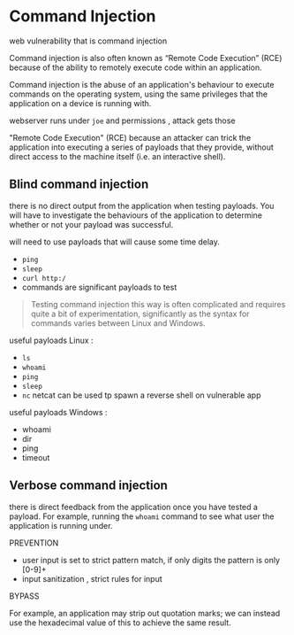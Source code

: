 
# Command Injection 

web vulnerability that is command injection

Command injection is also often known as “Remote Code Execution” (RCE) because of the ability to remotely execute code within an application.

Command injection is the abuse of an application's behaviour to execute commands on the operating system, using the same privileges that the application on a device is running with.

webserver runs under `joe` and permissions , attack gets those 

"Remote Code Execution" (RCE) because an attacker can trick the application into executing a series of payloads that they provide, without direct access to the machine itself (i.e. an interactive shell).


## Blind command injection

there is no direct output from the application when testing payloads. You will have to investigate the behaviours of the application to determine whether or not your payload was successful.

will need to use payloads that will cause some time delay. 
- `ping` 
- `sleep` 
- `curl http:/`
- commands are significant payloads to test


> Testing command injection this way is often complicated and requires quite a bit of experimentation, significantly as the syntax for commands varies between Linux and Windows.


useful payloads Linux :

- `ls`
- `whoami`
- `ping`
- `sleep`
- `nc` netcat can be used tp spawn a reverse shell on vulnerable app 

useful payloads Windows :

- whoami
- dir
- ping
- timeout 



## Verbose command injection

there is direct feedback from the application once you have tested a payload. For example, running the `whoami` command to see what user the application is running under.



PREVENTION

- user input is set to strict pattern match, if only digits the pattern is only [0-9]+
- input sanitization , strict rules for input


BYPASS

For example, an application may strip out quotation marks; we can instead use the hexadecimal value of this to achieve the same result.













